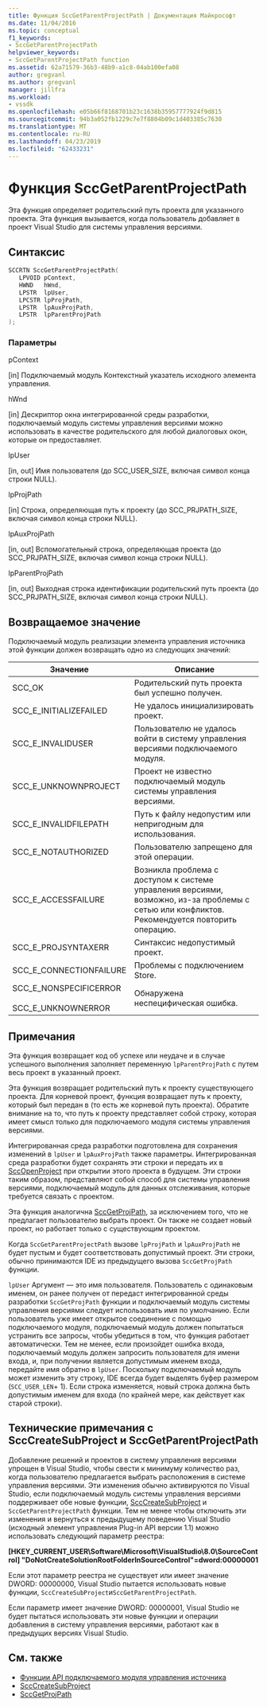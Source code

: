 ```yaml
---
title: Функция SccGetParentProjectPath | Документация Майкрософт
ms.date: 11/04/2016
ms.topic: conceptual
f1_keywords:
- SccGetParentProjectPath
helpviewer_keywords:
- SccGetParentProjectPath function
ms.assetid: 62a71579-36b3-48b9-a1c8-04ab100efa08
author: gregvanl
ms.author: gregvanl
manager: jillfra
ms.workload:
- vssdk
ms.openlocfilehash: e05b66f8168701b23c1638b35957777924f9d815
ms.sourcegitcommit: 94b3a052fb1229c7e7f8804b09c1d403385c7630
ms.translationtype: MT
ms.contentlocale: ru-RU
ms.lasthandoff: 04/23/2019
ms.locfileid: "62433231"
---
```

# <a name="sccgetparentprojectpath-function"></a>Функция SccGetParentProjectPath
Эта функция определяет родительский путь проекта для указанного проекта. Эта функция вызывается, когда пользователь добавляет в проект Visual Studio для системы управления версиями.

## <a name="syntax"></a>Синтаксис

```cpp
SCCRTN SccGetParentProjectPath(
   LPVOID pContext,
   HWND   hWnd,
   LPSTR  lpUser,
   LPCSTR lpProjPath,
   LPSTR  lpAuxProjPath,
   LPSTR  lpParentProjPath
);
```

### <a name="parameters"></a>Параметры
 pContext

[in] Подключаемый модуль Контекстный указатель исходного элемента управления.

 hWnd

[in] Дескриптор окна интегрированной среды разработки, подключаемый модуль системы управления версиями можно использовать в качестве родительского для любой диалоговых окон, которые он предоставляет.

 lpUser

[in, out] Имя пользователя (до SCC_USER_SIZE, включая символ конца строки NULL).

 lpProjPath

[in] Строка, определяющая путь к проекту (до SCC_PRJPATH_SIZE, включая символ конца строки NULL).

 lpAuxProjPath

[in, out] Вспомогательный строка, определяющая проекта (до SCC_PRJPATH_SIZE, включая символ конца строки NULL).

 lpParentProjPath

[in, out] Выходная строка идентификации родительский путь проекта (до SCC_PRJPATH_SIZE, включая символ конца строки NULL).

## <a name="return-value"></a>Возвращаемое значение
 Подключаемый модуль реализации элемента управления источника этой функции должен возвращать одно из следующих значений:

|Значение|Описание|
|-----------|-----------------|
|SCC_OK|Родительский путь проекта был успешно получен.|
|SCC_E_INITIALIZEFAILED|Не удалось инициализировать проект.|
|SCC_E_INVALIDUSER|Пользователю не удалось войти в систему управления версиями подключаемого модуля.|
|SCC_E_UNKNOWNPROJECT|Проект не известно подключаемый модуль системы управления версиями.|
|SCC_E_INVALIDFILEPATH|Путь к файлу недопустим или непригодным для использования.|
|SCC_E_NOTAUTHORIZED|Пользователю запрещено для этой операции.|
|SCC_E_ACCESSFAILURE|Возникла проблема с доступом к системе управления версиями, возможно, из-за проблемы с сетью или конфликтов. Рекомендуется повторить операцию.|
|SCC_E_PROJSYNTAXERR|Синтаксис недопустимый проект.|
|SCC_E_CONNECTIONFAILURE|Проблемы с подключением Store.|
|SCC_E_NONSPECIFICERROR<br /><br /> SCC_E_UNKNOWNERROR|Обнаружена неспецифическая ошибка.|

## <a name="remarks"></a>Примечания
 Эта функция возвращает код об успехе или неудаче и в случае успешного выполнения заполняет переменную `lpParentProjPath` с путем весь проект в указанный проект.

 Эта функция возвращает родительский путь к проекту существующего проекта. Для корневой проект, функция возвращает путь к проекту, который был передан в (то есть же корневой путь проекта). Обратите внимание на то, что путь к проекту представляет собой строку, которая имеет смысл только для подключаемого модуля системы управления версиями.

 Интегрированная среда разработки подготовлена для сохранения изменений в `lpUser` и `lpAuxProjPath` также параметры. Интегрированная среда разработки будет сохранять эти строки и передать их в [SccOpenProject](../extensibility/sccopenproject-function.md) при открытии этого проекта в будущем. Эти строки таким образом, представляют собой способ для системы управления версиями, подключаемый модуль для данных отслеживания, которые требуется связать с проектом.

 Эта функция аналогична [SccGetProjPath](../extensibility/sccgetprojpath-function.md), за исключением того, что не предлагает пользователю выбрать проект. Он также не создает новый проект, но работает только с существующим проектом.

 Когда `SccGetParentProjectPath` вызове `lpProjPath` и `lpAuxProjPath` не будет пустым и будет соответствовать допустимый проект. Эти строки, обычно принимаются IDE из предыдущего вызова `SccGetProjPath` функции.

 `lpUser` Аргумент — это имя пользователя. Пользователь с одинаковым именем, он ранее получен от передаст интегрированной среды разработки `SccGetProjPath` функции и подключаемый модуль системы управления версиями следует использовать имя по умолчанию. Если пользователь уже имеет открытое соединение с помощью подключаемого модуля, подключаемый модуль должен попытаться устранить все запросы, чтобы убедиться в том, что функция работает автоматически. Тем не менее, если произойдет ошибка входа, подключаемый модуль должен запросить пользователя для имени входа, и, при получении является допустимым именем входа, передайте имя обратно в `lpUser`. Поскольку подключаемый модуль может изменить эту строку, IDE всегда будет выделять буфер размером (`SCC_USER_LEN`+ 1). Если строка изменяется, новый строка должна быть допустимым именем для входа (по крайней мере, как действует как старой строки).

## <a name="technical-notes-for-scccreatesubproject-and-sccgetparentprojectpath"></a>Технические примечания с SccCreateSubProject и SccGetParentProjectPath
 Добавление решений и проектов в систему управления версиями упрощен в Visual Studio, чтобы свести к минимуму количество раз, когда пользователю предлагается выбрать расположения в системе управления версиями. Эти изменения обычно активируются по Visual Studio, если подключаемый модуль системы управления версиями поддерживает обе новые функции, [SccCreateSubProject](../extensibility/scccreatesubproject-function.md) и `SccGetParentProjectPath` функции. Тем не менее чтобы отключить эти изменения и вернуться к предыдущему поведению Visual Studio (исходный элемент управления Plug-in API версии 1.1) можно использовать следующий параметр реестра:

 **[HKEY_CURRENT_USER\Software\Microsoft\VisualStudio\8.0\SourceControl] "DoNotCreateSolutionRootFolderInSourceControl"=dword:00000001**

 Если этот параметр реестра не существует или имеет значение DWORD: 00000000, Visual Studio пытается использовать новые функции, `SccCreateSubProject`и`SccGetParentProjectPath`.

 Если параметр имеет значение DWORD: 00000001, Visual Studio не будет пытаться использовать эти новые функции и операции добавления в систему управления версиями, работают как в предыдущих версиях Visual Studio.

## <a name="see-also"></a>См. также
- [Функции API подключаемого модуля управления источника](../extensibility/source-control-plug-in-api-functions.md)
- [SccCreateSubProject](../extensibility/scccreatesubproject-function.md)
- [SccGetProjPath](../extensibility/sccgetprojpath-function.md)